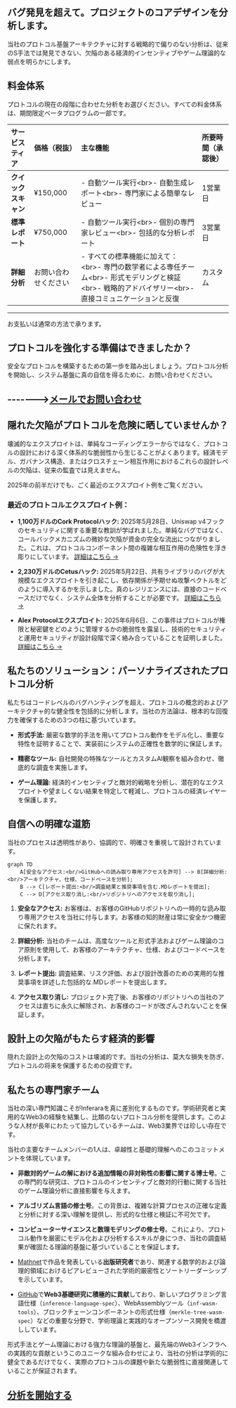 ## バグ発見を超えて。プロジェクトのコアデザインを分析します。

当社のプロトコル基盤アーキテクチャに対する戦略的で偏りのない分析は、従来のS手法では発見できない、欠陥のある経済的インセンティブやゲーム理論的な弱点を明らかにします。

## 料金体系

プロトコルの現在の段階に合わせた分析をお選びください。すべての料金体系は、期間限定ベータプログラムの一部です。

| サービスティア      | 価格（税抜）    | 主な機能                                                                                                                                                                                                                                                             | 所要時間（承認後） |
| :---------------- | :---------- | :----------------------------------------------------------------------------------------------------------------------------------------------------------------------------------------------------------------------------------------------------------------------- | :----------------- |
| **クイックスキャン** | ¥150,000    | - 自動ツール実行\<br\>- 自動生成レポート\<br\>- 専門家による簡単なレビュー                                                                                                                                                                                   | 1営業日           |
| **標準レポート** | ¥750,000    | - 自動ツール実行\<br\>- 個別の専門家レビュー\<br\>- 包括的な分析レポート                                                                                                                                                                 | 3営業日           |
| **詳細分析** | お問い合わせください | - すべての標準機能に加えて：\<br\>- 専門の数学者による専任チーム\<br\>- 形式モデリングと検証\<br\>- 戦略的アドバイザリー\<br\>- 直接コミュニケーションと反復                                                                                       | カスタム               |

-----

お支払いは通常の方法で承ります。

## プロトコルを強化する準備はできましたか？

安全なプロトコルを構築するための第一歩を踏み出しましょう。プロトコル分析を開始し、システム基盤に真の自信を得るために、お問い合わせください。

------->[メールでお問い合わせ](mailto:info@inferara.com)
---

## 隠れた欠陥がプロトコルを危険に晒していませんか？

壊滅的なエクスプロイトは、単純なコーディングエラーからではなく、プロトコルの設計における深く体系的な脆弱性から生じることがよくあります。経済モデル、ガバナンス構造、またはクロスチェーン相互作用におけるこれらの設計レベルの欠陥は、従来の監査では見えません。

2025年の前半だけでも、ごく最近のエクスプロイト例をご覧ください。

### 最近のプロトコルエクスプロイト例：

  * **1,100万ドルのCork Protocolハック:** 2025年5月28日、Uniswap v4フックのセキュリティに関する重要な教訓が学ばれました。単純なバグではなく、コールバックメカニズムの微妙な欠陥が資金の完全な流出につながりました。これは、プロトコルコンポーネント間の複雑な相互作用の危険性を浮き彫りにしています。
    [詳細はこちら →](https://dedaub.com/blog/the-11m-cork-protocol-hack-a-critical-lesson-in-uniswap-v4-hook-security/)

  * **2,230万ドルのCetusハック:** 2025年5月22日、共有ライブラリのバグが大規模なエクスプロイトを引き起こし、依存関係が予期せぬ攻撃ベクトルをどのように導入するかを示しました。真のレジリエンスには、直接のコードベースだけでなく、システム全体を分析することが必要です。
    [詳細はこちら →](https://www.merklescience.com/blog/hack-track-how-a-shared-library-bug-triggered-the-223m-cetus-hack)

  * **Alex Protocolエクスプロイト:** 2025年6月6日、この事件はプロトコルが権限と秘密鍵をどのように管理するかの脆弱性を露呈し、技術的セキュリティと運用セキュリティが設計段階で深く絡み合っていることを証明しました。
    [詳細はこちら →](https://www.onesafe.io/blog/alex-protocol-exploit-lessons-in-defi-security)

## 私たちのソリューション：パーソナライズされたプロトコル分析

私たちはコードレベルのバグハンティングを超え、プロトコルの概念的およびアーキテクチャ的な健全性を包括的に分析します。当社の方法論は、根本的な回復力を確保するための3つの柱に基づいています。

  * **形式手法:** 厳密な数学的手法を用いてプロトコル動作をモデル化し、重要な特性を証明することで、実装前にシステムの正確性を数学的に保証します。

  * **精密なツール:** 自社開発の特殊なツールとカスタムAI観察を組み合わせ、徹底的な調査を実施します。

  * **ゲーム理論:** 経済的インセンティブと敵対的戦略を分析し、潜在的なエクスプロイトや望ましくない結果を特定して軽減し、プロトコルの経済レイヤーを保護します。

## 自信への明確な道筋

当社のプロセスは透明性があり、協調的で、明確さを重視して設計されています。

```mermaid
graph TD
    A[安全なアクセス:<br/>GitHubへの読み取り専用アクセスを許可] --> B[詳細分析:<br/>アーキテクチャ、仕様、コードベースを分析];
    B --> C[レポート提出:<br/>調査結果と推奨事項を含む.MDレポートを提出];
    C --> D[アクセス取り消し:<br/>リポジトリへのアクセスを取り消し];
```

1.  **安全なアクセス:** お客様は、お客様のGitHubリポジトリへの一時的な読み取り専用アクセスを当社に付与します。お客様の知的財産は常に安全かつ機密に保たれます。

2.  **詳細分析:** 当社のチームは、高度なツールと形式手法およびゲーム理論のコア原則を使用して、お客様のアーキテクチャ、仕様、およびコードベースを分析します。

3.  **レポート提出:** 調査結果、リスク評価、および設計改善のための実用的な推奨事項を詳述した包括的な.MDレポートを提出します。

4.  **アクセス取り消し:** プロジェクト完了後、お客様のリポジトリへの当社のアクセスは直ちに永久に解除され、お客様のコードが改ざんされないことを保証します。

## 設計上の欠陥がもたらす経済的影響

隠れた設計上の欠陥のコストは壊滅的です。当社の分析は、莫大な損失を防ぎ、プロトコルの将来を保護するための投資です。

## 私たちの専門家チーム

当社の深い専門知識こそがInferaraを真に差別化するものです。学術研究者と実用的なWeb3の経験を結集し、比類のないプロトコル分析を提供します。このような人材が長年にわたって協力しているチームは、Web3業界では珍しい存在です。

当社の主要なチームメンバーの1人は、卓越性と基礎的理解へのこのコミットメントを体現しています。

  * **非敵対的ゲームの解における追加情報の非対称性の影響に関する博士号**。この専門的な研究は、プロトコルのインセンティブと敵対的行動に関する当社のゲーム理論分析に直接影響を与えます。

  * **アルゴリズム言語の修士号**。この背景は、複雑な計算プロセスの正確な定義と分析に対する深い理解を提供し、形式的な仕様と検証に不可欠です。

  * **コンピューターサイエンスと数理モデリングの修士号**。これにより、プロトコル動作を厳密にモデル化および分析するスキルが身につき、当社の調査結果が確固たる理論的基盤に基づいていることを保証します。

  * [Mathnet](https://www.mathnet.ru/php/person.phtml?option_lang=eng&personid=147678)で作品を発表している**出版研究者**であり、関連する数学的および論理的領域におけるピアレビューされた学術的厳密性とソートリーダーシップを示しています。

  * [GitHub](https://github.com/Inferara)で**Web3基礎研究に積極的に貢献**しており、新しいプログラミング言語仕様（`inference-language-spec`）、WebAssemblyツール（`inf-wasm-tools`）、ブロックチェーンコンポーネントの形式仕様（`merkle-tree-wasm-spec`）などの重要な分野で、学術理論と実践的なオープンソース開発を橋渡ししています。

形式手法とゲーム理論における強力な理論的基盤と、最先端のWeb3インフラへの実践的な貢献というこのユニークな組み合わせにより、当社の分析は学術的に健全であるだけでなく、実際のプロトコルの課題や新たな脆弱性に直接関連していることが保証されます。

## [分析を開始する](mailto:info@inferara.com)
